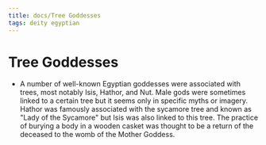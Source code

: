 ```yaml
---
title: docs/Tree Goddesses
tags: deity egyptian
---
```


# Tree Goddesses
- A number of well-known Egyptian goddesses were associated with trees, most notably Isis, Hathor, and Nut. Male gods were sometimes linked to a certain tree but it seems only in specific myths or imagery. Hathor was famously associated with the sycamore tree and known as "Lady of the Sycamore" but Isis was also linked to this tree. The practice of burying a body in a wooden casket was thought to be a return of the deceased to the womb of the Mother Goddess.